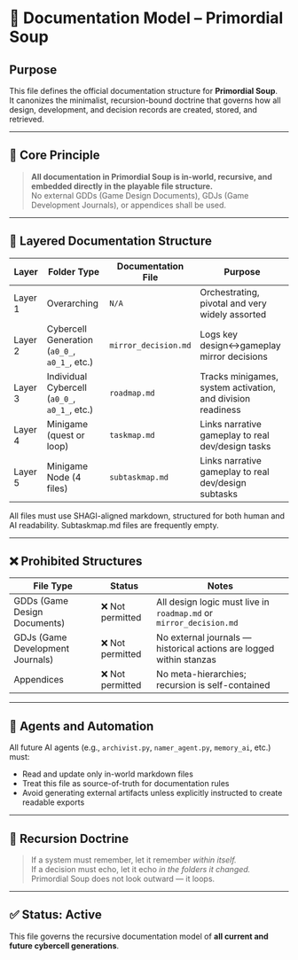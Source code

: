 # 🧾 Documentation Model – Primordial Soup

## Purpose
This file defines the official documentation structure for **Primordial Soup**.  
It canonizes the minimalist, recursion-bound doctrine that governs how all design, development, and decision records are created, stored, and retrieved.

---

## 🌱 Core Principle

> **All documentation in Primordial Soup is in-world, recursive, and embedded directly in the playable file structure.**  
> No external GDDs (Game Design Documents), GDJs (Game Development Journals), or appendices shall be used.

---

## 🧭 Layered Documentation Structure

| Layer   | Folder Type                                   | Documentation File   | Purpose                                                     |
|---------|-----------------------------------------------|----------------------|-------------------------------------------------------------|
| Layer 1 | Overarching                                   | `N/A`                | Orchestrating, pivotal and very widely assorted             |
| Layer 2 | Cybercell Generation (`a0_0_`, `a0_1_`, etc.) | `mirror_decision.md` | Logs key design↔gameplay mirror decisions                   |
| Layer 3 | Individual Cybercell (`a0_0_`, `a0_1_`, etc.) | `roadmap.md`         | Tracks minigames, system activation, and division readiness |
| Layer 4 | Minigame (quest or loop)                      | `taskmap.md`         | Links narrative gameplay to real dev/design tasks           |
| Layer 5 | Minigame Node (4 files)                       | `subtaskmap.md`      | Links narrative gameplay to real dev/design subtasks        |

All files must use SHAGI-aligned markdown, structured for both human and AI readability. Subtaskmap.md files are frequently empty.

---

## ❌ Prohibited Structures

| File Type | Status | Notes |
|-----------|--------|-------|
| GDDs (Game Design Documents) | ❌ Not permitted | All design logic must live in `roadmap.md` or `mirror_decision.md` |
| GDJs (Game Development Journals) | ❌ Not permitted | No external journals — historical actions are logged within stanzas |
| Appendices | ❌ Not permitted | No meta-hierarchies; recursion is self-contained |

---

## 🧠 Agents and Automation

All future AI agents (e.g., `archivist.py`, `namer_agent.py`, `memory_ai`, etc.) must:

- Read and update only in-world markdown files
- Treat this file as source-of-truth for documentation rules
- Avoid generating external artifacts unless explicitly instructed to create readable exports

---

## 🔁 Recursion Doctrine

> If a system must remember, let it remember *within itself.*  
> If a decision must echo, let it echo *in the folders it changed.*  
> Primordial Soup does not look outward — it loops.

---

## ✅ Status: Active  
This file governs the recursive documentation model of **all current and future cybercell generations**.
